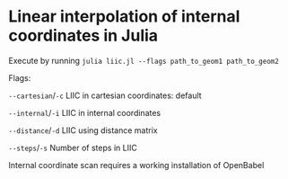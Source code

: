 # Linear interpolation of internal coordinates in Julia
Execute by running `julia liic.jl --flags path_to_geom1 path_to_geom2`

Flags:

`--cartesian`/`-c` LIIC in cartesian coordinates: default

`--internal`/`-i` LIIC in internal coordinates

`--distance`/`-d` LIIC using distance matrix

`--steps`/`-s` Number of steps in LIIC

Internal coordinate scan requires a working installation of OpenBabel
